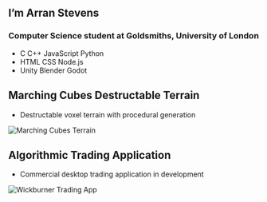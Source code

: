 ## I’m Arran Stevens
### Computer Science student at Goldsmiths, University of London
- C C++ JavaScript Python 
- HTML CSS Node.js
- Unity Blender Godot

## Marching Cubes Destructable Terrain
- Destructable voxel terrain with procedural generation
  
![Marching Cubes Terrain](https://github.com/Is-Nerens/NoodlePlexium/blob/main/Marching%20Cubes%20Terrain.jpg)

## Algorithmic Trading Application
- Commercial desktop trading application in development
  
![Wickburner Trading App](https://github.com/Is-Nerens/NoodlePlexium/blob/main/Wickburner%20App.png)


